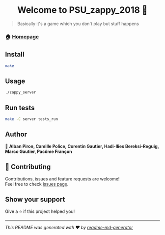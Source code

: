 <h1 align="center">Welcome to PSU_zappy_2018 👋</h1>
<p>
</p>

> Basically it&#39;s a game which you don&#39;t play but stuff happens

### 🏠 [Homepage](https://github.com/Marco-Gautier/zappy)

## Install

```sh
make
```

## Usage

```sh
./zappy_server
```

## Run tests

```sh
make -C server tests_run
```

## Author

👤 **Alban Piron, Camille Police, Corentin Gautier, Hadi-Ilies Bereksi-Reguig, Marco Gautier, Pacôme Françon**


## 🤝 Contributing

Contributions, issues and feature requests are welcome!<br />Feel free to check [issues page](https://github.com/Marco-Gautier/zappy/issues).

## Show your support

Give a ⭐️ if this project helped you!

***
_This README was generated with ❤️ by [readme-md-generator](https://github.com/kefranabg/readme-md-generator)_
